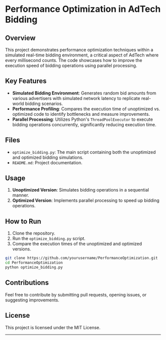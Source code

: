 # Performance Optimization in AdTech Bidding

## Overview

This project demonstrates performance optimization techniques within a simulated real-time bidding environment, a critical aspect of AdTech where every millisecond counts. The code showcases how to improve the execution speed of bidding operations using parallel processing.

## Key Features

- **Simulated Bidding Environment**: Generates random bid amounts from various advertisers with simulated network latency to replicate real-world bidding scenarios.
- **Performance Profiling**: Compares the execution time of unoptimized vs. optimized code to identify bottlenecks and measure improvements.
- **Parallel Processing**: Utilizes Python's `ThreadPoolExecutor` to execute bidding operations concurrently, significantly reducing execution time.

## Files

- `optimize_bidding.py`: The main script containing both the unoptimized and optimized bidding simulations.
- `README.md`: Project documentation.

## Usage

1. **Unoptimized Version**: Simulates bidding operations in a sequential manner.
2. **Optimized Version**: Implements parallel processing to speed up bidding operations.

## How to Run

1. Clone the repository.
2. Run the `optimize_bidding.py` script.
3. Compare the execution times of the unoptimized and optimized versions.

```bash
git clone https://github.com/yourusername/PerformanceOptimization.git
cd PerformanceOptimization
python optimize_bidding.py
```

## Contributions

Feel free to contribute by submitting pull requests, opening issues, or suggesting improvements.

## License

This project is licensed under the MIT License.

---
